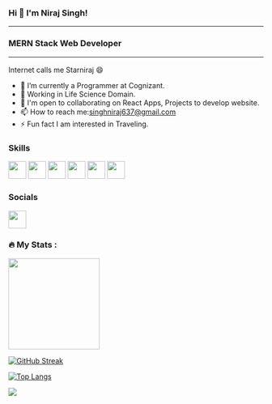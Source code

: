 ### Hi 👋 I'm Niraj Singh! <hr>
### MERN Stack Web Developer <hr>
Internet calls me Starniraj :smile:

- 🔭 I’m currently a Programmer at Cognizant.
- 🌱 Working in Life Science Domain.
- 👯 I'm open to collaborating on React Apps, Projects to develop website.
- 📫 How to reach me:singhniraj637@gmail.com
- ⚡ Fun fact I am interested in Traveling.

### Skills
<img src="https://cdn.freebiesupply.com/logos/large/2x/react-1-logo-png-transparent.png" width="35px" height="35px"></image>
<img src="https://ictacademy.com.ng/wp-content/uploads/2020/02/92.-JavaScript-logo.png" width="35px" height="35px"></image>
<img src="https://clipground.com/images/mongodb-png-logo-4.jpg" width="35px" height="35px"></image>
<img src="https://th.bing.com/th/id/R.6a33b5d5c9cbe5f9ae76caaca8bcfaf4?rik=1fXC1dOa%2fYBOyQ&riu=http%3a%2f%2fsonneiltech.com%2fwp-content%2fuploads%2f2021%2f01%2fpostman-logo-stacked.png&ehk=06R43mmYz6vVhuk8OfJDz1Gw3%2fku%2f8W1YnQG9WNx1sI%3d&risl=&pid=ImgRaw&r=0" width="35px" height="35px"></image>
<img src="https://a.slack-edge.com/80588/img/api/netlify.png" width="35px" height="35px"></image>
<img src="https://th.bing.com/th/id/OIP.d5h6YbF8IOvyyBciRx7gzAHaCe?pid=ImgDet&rs=1" width="35px" height="35px"></image>

### Socials
<img src="https://raw.githubusercontent.com/danielcranney/readme-generator/main/public/icons/socials/linkedin.svg" width="35px" height="35px"><a href="https://www.linkedin.com/in/niraj-singh-07a107216/"></a></image>

### :fire: My Stats :
<img height="180em" src="https://github-readme-stats.vercel.app/api?username=Starniraj&theme=dark&background=000000&show_icons=true&hide_border=true&&count_private=true&include_all_commits=true" />

[![GitHub Streak](http://github-readme-streak-stats.herokuapp.com?user=Starniraj&theme=dark&background=000000)](https://git.io/streak-stats)

[![Top Langs](https://github-readme-stats.vercel.app/api/top-langs/?username=Starniraj&layout=compact&theme=vision-friendly-dark)](https://github.com/anuraghazra/github-readme-stats)

![](https://img.shields.io/badge/TRUST_ON_YOUR_ABILITY-informational?style=flat&logo=<LOGO_NAME>&logoColor=white&color=2bbc8a)










